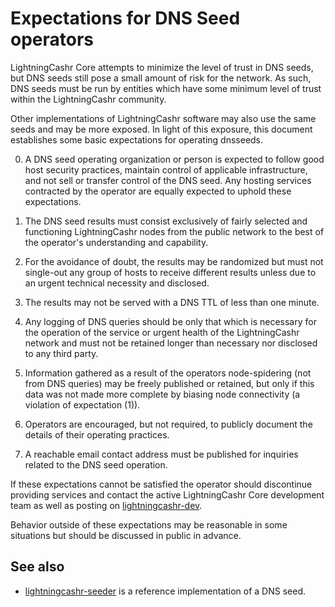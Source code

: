 Expectations for DNS Seed operators
====================================

LightningCashr Core attempts to minimize the level of trust in DNS seeds,
but DNS seeds still pose a small amount of risk for the network.
As such, DNS seeds must be run by entities which have some minimum
level of trust within the LightningCashr community.

Other implementations of LightningCashr software may also use the same
seeds and may be more exposed. In light of this exposure, this
document establishes some basic expectations for operating dnsseeds.

0. A DNS seed operating organization or person is expected to follow good
host security practices, maintain control of applicable infrastructure,
and not sell or transfer control of the DNS seed. Any hosting services
contracted by the operator are equally expected to uphold these expectations.

1. The DNS seed results must consist exclusively of fairly selected and
functioning LightningCashr nodes from the public network to the best of the
operator's understanding and capability.

2. For the avoidance of doubt, the results may be randomized but must not
single-out any group of hosts to receive different results unless due to an
urgent technical necessity and disclosed.

3. The results may not be served with a DNS TTL of less than one minute.

4. Any logging of DNS queries should be only that which is necessary
for the operation of the service or urgent health of the LightningCashr
network and must not be retained longer than necessary nor disclosed
to any third party.

5. Information gathered as a result of the operators node-spidering
(not from DNS queries) may be freely published or retained, but only
if this data was not made more complete by biasing node connectivity
(a violation of expectation (1)).

6. Operators are encouraged, but not required, to publicly document the
details of their operating practices.

7. A reachable email contact address must be published for inquiries
related to the DNS seed operation.

If these expectations cannot be satisfied the operator should
discontinue providing services and contact the active LightningCashr
Core development team as well as posting on
[lightningcashr-dev](https://groups.google.com/forum/#!forum/lightningcashr-dev).

Behavior outside of these expectations may be reasonable in some
situations but should be discussed in public in advance.

See also
----------
- [lightningcashr-seeder](https://github.com/pooler/lightningcashr-seeder) is a reference implementation of a DNS seed.

